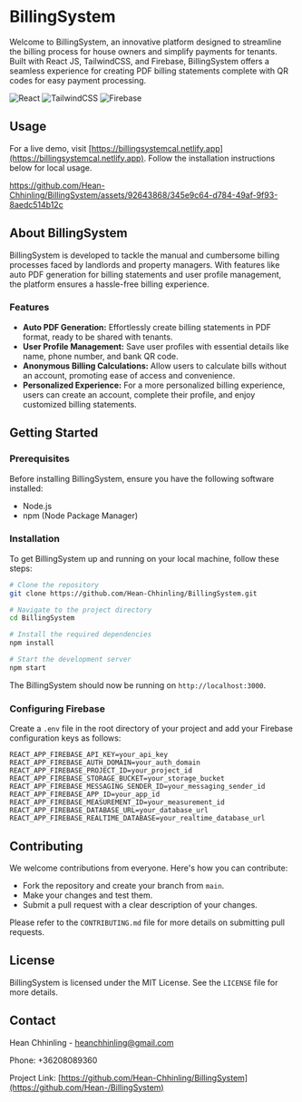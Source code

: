 
# BillingSystem

Welcome to BillingSystem, an innovative platform designed to streamline the billing process for house owners and simplify payments for tenants. Built with React JS, TailwindCSS, and Firebase, BillingSystem offers a seamless experience for creating PDF billing statements complete with QR codes for easy payment processing.

![React](https://img.shields.io/badge/-React_JS-61DAFB?logo=react&logoColor=white)
![TailwindCSS](https://img.shields.io/badge/-TailwindCSS-38B2AC?logo=tailwind-css&logoColor=white)
![Firebase](https://img.shields.io/badge/-Firebase-FFCA28?logo=firebase&logoColor=black)

## Usage
For a live demo, visit [https://billingsystemcal.netlify.app](https://billingsystemcal.netlify.app). Follow the installation instructions below for local usage.

https://github.com/Hean-Chhinling/BillingSystem/assets/92643868/345e9c64-d784-49af-9f93-8aedc514b12c

## About BillingSystem

BillingSystem is developed to tackle the manual and cumbersome billing processes faced by landlords and property managers. With features like auto PDF generation for billing statements and user profile management, the platform ensures a hassle-free billing experience.

### Features

- **Auto PDF Generation:** Effortlessly create billing statements in PDF format, ready to be shared with tenants.
- **User Profile Management:** Save user profiles with essential details like name, phone number, and bank QR code.
- **Anonymous Billing Calculations:** Allow users to calculate bills without an account, promoting ease of access and convenience.
- **Personalized Experience:** For a more personalized billing experience, users can create an account, complete their profile, and enjoy customized billing statements.

## Getting Started

### Prerequisites

Before installing BillingSystem, ensure you have the following software installed:

- Node.js
- npm (Node Package Manager)

### Installation

To get BillingSystem up and running on your local machine, follow these steps:

```sh
# Clone the repository
git clone https://github.com/Hean-Chhinling/BillingSystem.git

# Navigate to the project directory
cd BillingSystem

# Install the required dependencies
npm install

# Start the development server
npm start
```

The BillingSystem should now be running on `http://localhost:3000`.

### Configuring Firebase

Create a `.env` file in the root directory of your project and add your Firebase configuration keys as follows:

```env
REACT_APP_FIREBASE_API_KEY=your_api_key
REACT_APP_FIREBASE_AUTH_DOMAIN=your_auth_domain
REACT_APP_FIREBASE_PROJECT_ID=your_project_id
REACT_APP_FIREBASE_STORAGE_BUCKET=your_storage_bucket
REACT_APP_FIREBASE_MESSAGING_SENDER_ID=your_messaging_sender_id
REACT_APP_FIREBASE_APP_ID=your_app_id
REACT_APP_FIREBASE_MEASUREMENT_ID=your_measurement_id
REACT_APP_FIREBASE_DATABASE_URL=your_database_url
REACT_APP_FIREBASE_REALTIME_DATABASE=your_realtime_database_url

```

## Contributing

We welcome contributions from everyone. Here's how you can contribute:

- Fork the repository and create your branch from `main`.
- Make your changes and test them.
- Submit a pull request with a clear description of your changes.

Please refer to the `CONTRIBUTING.md` file for more details on submitting pull requests.

## License

BillingSystem is licensed under the MIT License. See the `LICENSE` file for more details.

## Contact

Hean Chhinling - heanchhinling@gmail.com

Phone: +36208089360

Project Link: [https://github.com/Hean-Chhinling/BillingSystem](https://github.com/Hean-/BillingSystem)
